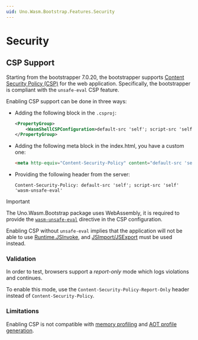 ```yaml
---
uid: Uno.Wasm.Bootstrap.Features.Security
---
```


# Security

## CSP Support

Starting from the bootstrapper 7.0.20, the bootstrapper supports [Content Security Policy (CSP)](https://developer.mozilla.org/en-US/docs/Web/HTTP/CSP) for the web application. Specifically, the bootstrapper is compliant with the `unsafe-eval` CSP feature.

Enabling CSP support can be done in three ways:
- Adding the following block in the `.csproj`:
	```xml
	<PropertyGroup>
		<WasmShellCSPConfiguration>default-src 'self'; script-src 'self' 'wasm-unsafe-eval'</WasmShellCSPConfiguration>
	</PropertyGroup>
	```
- Adding the following meta block in the index.html, you have a custom one:
	```html
	<meta http-equiv="Content-Security-Policy" content="default-src 'self'; script-src 'self' 'wasm-unsafe-eval'">
	```
- Providing the following header from the server:
	```
	Content-Security-Policy: default-src 'self'; script-src 'self' 'wasm-unsafe-eval'
	```

> [!IMPORTANT]
> The Uno.Wasm.Bootstrap package uses WebAssembly, it is required to provide the [`wasm-unsafe-eval`](https://developer.mozilla.org/en-US/docs/Web/HTTP/Headers/Content-Security-Policy/script-src#unsafe_webassembly_execution) directive in the CSP configuration.

Enabling CSP without `unsafe-eval` implies that the application will not be able to use [Runtime.JSInvoke](xref:Uno.Wasm.Bootstrap.JSInterop), and [JSImport/JSExport](xref:Uno.Wasm.Bootstrap.JSInterop) must be used instead.

### Validation

In order to test, browsers support a _report-only_ mode which logs violations and continues.

To enable this mode, use the `Content-Security-Policy-Report-Only` header instead of `Content-Security-Policy`.

### Limitations

Enabling CSP is not compatible with [memory profiling](xref:Uno.Wasm.Bootstrap.Profiling.Memory) and [AOT profile generation](xref:Uno.Wasm.Bootstrap.Runtime.Execution).